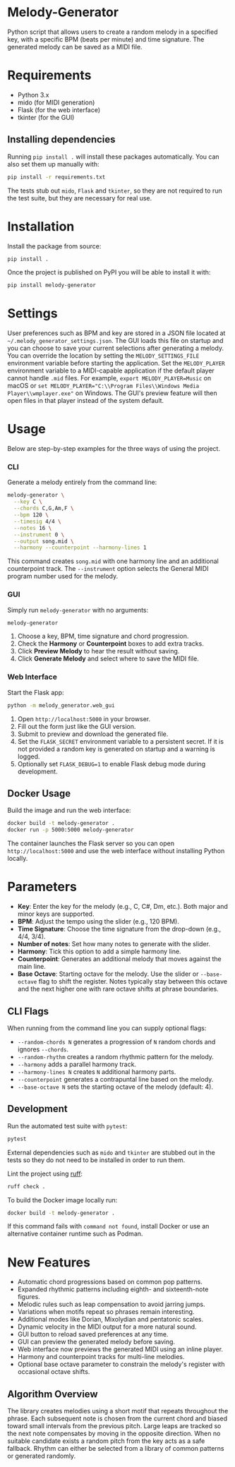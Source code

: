 # Melody-Generator
Python script that allows users to create a random melody in a specified key, with a specific BPM (beats per minute) and time signature. The generated melody can be saved as a MIDI file.

# Requirements
- Python 3.x
- mido (for MIDI generation)
- Flask (for the web interface)
- tkinter (for the GUI)

## Installing dependencies
Running `pip install .` will install these packages automatically. You can also
set them up manually with:

```bash
pip install -r requirements.txt
```

The tests stub out `mido`, `Flask` and `tkinter`, so they are not required to
run the test suite, but they are necessary for real use.

# Installation
Install the package from source:
```bash
pip install .
```

Once the project is published on PyPI you will be able to install it with:
```bash
pip install melody-generator
```

# Settings
User preferences such as BPM and key are stored in a JSON file located at
`~/.melody_generator_settings.json`. The GUI loads this file on startup and you
can choose to save your current selections after generating a melody.
You can override the location by setting the `MELODY_SETTINGS_FILE` environment
variable before starting the application.
Set the `MELODY_PLAYER` environment variable to a MIDI-capable application if the default player cannot handle `.mid` files. For example, `export MELODY_PLAYER=Music` on macOS or `set MELODY_PLAYER="C:\\Program Files\\Windows Media Player\\wmplayer.exe"` on Windows. The GUI's preview feature will then open files in that player instead of the system default.

# Usage

Below are step-by-step examples for the three ways of using the project.

### CLI

Generate a melody entirely from the command line:

```bash
melody-generator \
  --key C \
  --chords C,G,Am,F \
  --bpm 120 \
  --timesig 4/4 \
  --notes 16 \
  --instrument 0 \
  --output song.mid \
  --harmony --counterpoint --harmony-lines 1
```

This command creates `song.mid` with one harmony line and an additional counterpoint track.
The `--instrument` option selects the General MIDI program number used for the melody.

### GUI

Simply run `melody-generator` with no arguments:

```bash
melody-generator
```

1. Choose a key, BPM, time signature and chord progression.
2. Check the **Harmony** or **Counterpoint** boxes to add extra tracks.
3. Click **Preview Melody** to hear the result without saving.
4. Click **Generate Melody** and select where to save the MIDI file.


### Web Interface

Start the Flask app:

```bash
python -m melody_generator.web_gui
```

1. Open `http://localhost:5000` in your browser.
2. Fill out the form just like the GUI version.
3. Submit to preview and download the generated file.
4. Set the `FLASK_SECRET` environment variable to a persistent secret. If it
   is not provided a random key is generated on startup and a warning is
   logged.
5. Optionally set `FLASK_DEBUG=1` to enable Flask debug mode during
   development.


## Docker Usage
Build the image and run the web interface:
```bash
docker build -t melody-generator .
docker run -p 5000:5000 melody-generator
```

The container launches the Flask server so you can open `http://localhost:5000`
and use the web interface without installing Python locally.

# Parameters
- **Key**: Enter the key for the melody (e.g., C, C#, Dm, etc.). Both major and minor keys are supported.
- **BPM**: Adjust the tempo using the slider (e.g., 120 BPM).
- **Time Signature**: Choose the time signature from the drop-down (e.g., 4/4, 3/4).
- **Number of notes**: Set how many notes to generate with the slider.
- **Harmony**: Tick this option to add a simple harmony line.
- **Counterpoint**: Generates an additional melody that moves against the main line.
- **Base Octave**: Starting octave for the melody. Use the slider or
  `--base-octave` flag to shift the register. Notes typically stay
  between this octave and the next higher one with rare octave shifts at
  phrase boundaries.

## CLI Flags
When running from the command line you can supply optional flags:
- `--random-chords N` generates a progression of `N` random chords and ignores `--chords`.
- `--random-rhythm` creates a random rhythmic pattern for the melody.
- `--harmony` adds a parallel harmony track.
- `--harmony-lines N` creates `N` additional harmony parts.
- `--counterpoint` generates a contrapuntal line based on the melody.
- `--base-octave N` sets the starting octave of the melody (default: 4).

## Development

Run the automated test suite with `pytest`:

```bash
pytest
```

External dependencies such as `mido` and `tkinter` are stubbed out in the tests
so they do not need to be installed in order to run them.

Lint the project using [ruff](https://github.com/astral-sh/ruff):

```bash
ruff check .
```

To build the Docker image locally run:

```bash
docker build -t melody-generator .
```

If this command fails with `command not found`, install Docker or use an
alternative container runtime such as Podman.

# New Features

- Automatic chord progressions based on common pop patterns.
- Expanded rhythmic patterns including eighth- and sixteenth-note figures.
- Melodic rules such as leap compensation to avoid jarring jumps.
- Variations when motifs repeat so phrases remain interesting.
- Additional modes like Dorian, Mixolydian and pentatonic scales.
- Dynamic velocity in the MIDI output for a more natural sound.
- GUI button to reload saved preferences at any time.
- GUI can preview the generated melody before saving.
- Web interface now previews the generated MIDI using an inline player.
- Harmony and counterpoint tracks for multi-line melodies.
- Optional base octave parameter to constrain the melody's register with
  occasional octave shifts.

## Algorithm Overview

The library creates melodies using a short motif that repeats
throughout the phrase.  Each subsequent note is chosen from the current
chord and biased toward small intervals from the previous pitch.  Large
leaps are tracked so the next note compensates by moving in the
opposite direction.  When no suitable candidate exists a random pitch
from the key acts as a safe fallback.  Rhythm can either be selected
from a library of common patterns or generated randomly.
